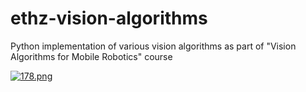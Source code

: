 # ethz-vision-algorithms
Python implementation of various vision algorithms as part of "Vision Algorithms for Mobile Robotics" course

[![178.png](https://i.postimg.cc/gkvb00tC/178.png)](https://postimg.cc/jLdFgRbc)
